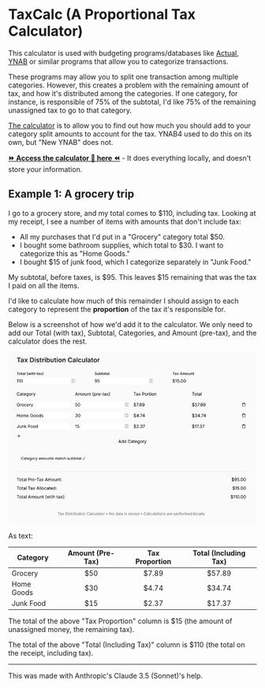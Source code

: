 # TaxCalc (A Proportional Tax Calculator)

This calculator is used with budgeting programs/databases like [Actual](https://github.com/actualbudget/actual), [YNAB](https://www.ynab.com/) or similar programs that allow you to categorize transactions.

These programs may allow you to split one transaction among multiple categories. However, this creates a problem with the remaining amount of tax, and how it's distributed among the categories. If one category, for instance, is responsible of 75% of the subtotal, I'd like 75% of the remaining unassigned tax to go to that category.

[The calculator](https://github.com/MattDemers/proportional-tax-calculator/) is to allow you to find out how much you should add to your category split amounts to account for the tax. YNAB4 used to do this on its own, but "New YNAB" does not.

[**⏩ Access the calculator 🧮 here ⏪**](https://github.com/MattDemers/proportional-tax-calculator/) - It does everything locally, and doesn't store your information.

## Example 1: A grocery trip

I go to a grocery store, and my total comes to $110, including tax. Looking at my receipt, I see a number of items with amounts that don't include tax:

* All my purchases that I'd put in a "Grocery" category total $50.
* I bought some bathroom supplies, which total to $30. I want to categorize this as "Home Goods."
* I bought $15 of junk food, which I categorize separately in "Junk Food."

My subtotal, before taxes, is $95. This leaves $15 remaining that was the tax I paid on all the items.

I'd like to calculate how much of this remainder I should assign to each category to represent the **proportion** of the tax it's responsible for.

Below is a screenshot of how we'd add it to the calculator. We only need to add our Total (with tax), Subtotal, Categories, and Amount (pre-tax), and the calculator does the rest.

![](/Images/screenshot.png)

As text:

| **Category** | **Amount (Pre-Tax)** | **Tax Proportion** | **Total (Including Tax)** |
|--------------|:----------------------:|:--------------------:|:-----------:|
| Grocery      |          $50         |        $7.89       |   $57.89  |
| Home Goods   |          $30         |        $4.74       |   $34.74  |
| Junk Food    |          $15         |        $2.37       |   $17.37  |

The total of the above "Tax Proportion" column is $15 (the amount of unassigned money, the remaining tax).

The total of the above "Total (Including Tax)" column is $110 (the total on the receipt, including tax).

---

This was made with Anthropic's Claude 3.5 (Sonnet)'s help.
